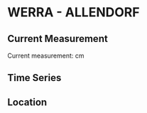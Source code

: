 # WERRA - ALLENDORF

## Current Measurement

Current measurement: <Value topic="rivers/pegel-online/WERRA/ALLENDORF/measurementValue"/> cm

## Time Series

<TimeSeries topic="rivers/pegel-online/WERRA/ALLENDORF/measurementValue" period="week" />

## Location

<WorldMap>
  <Marker lat="51.276766699337465" lon="9.966470842701382" labelTopic="rivers/pegel-online/WERRA/ALLENDORF" />
</WorldMap>
